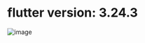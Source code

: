 # flutter version: 3.24.3

![image](https://github.com/user-attachments/assets/35fe99f4-1436-47e1-a5a7-acf6d85fdddb)

